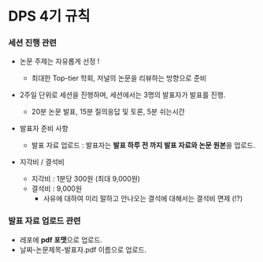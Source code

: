 # DPS 4기 규칙



### 세션 진행 관련



* 논문 주제는 자유롭게 선정 !

  * 최대한 Top-tier 학회, 저널의 논문을 리뷰하는 방향으로 준비 
    

* 2주일 단위로 세션을 진행하며, 세션에서는 3명의 발표자가 발표를 진행.

  * 20분 논문 발표, 15분 질의응답 및 토론, 5분 쉬는시간

  

* 발표자 준비 사항

  * 발표 자료 업로드 : 발표자는 **발표 하루 전 까지 발표 자료와 논문 원본**을 업로드.



* 지각비 / 결석비
  * 지각비 : 1분당 300원 (최대 9,000원)
  * 결석비 : 9,000원
    * 사유에 대하여 미리 말하고 안나오는 결석에 대해서는 결석비 면제 (!?)



### 발표 자료 업로드 관련



* 레포에 **pdf 포맷**으로 업로드. 
* 날짜-논문제목-발표자.pdf 이름으로 업로드. 

